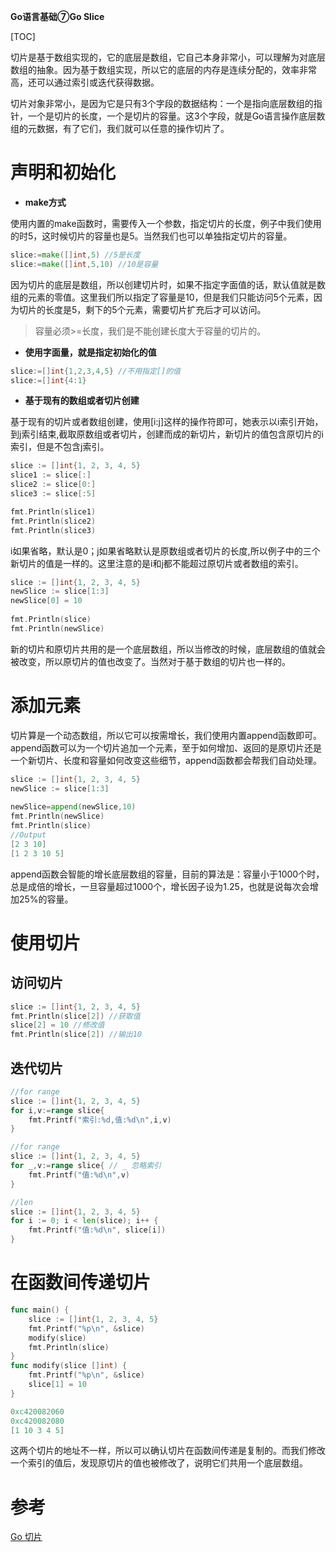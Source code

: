 **Go语言基础⑦Go Slice**

[TOC]

切片是基于数组实现的，它的底层是数组，它自己本身非常小，可以理解为对底层数组的抽象。因为基于数组实现，所以它的底层的内存是连续分配的，效率非常高，还可以通过索引或迭代获得数据。

切片对象非常小，是因为它是只有3个字段的数据结构：一个是指向底层数组的指针，一个是切片的长度，一个是切片的容量。这3个字段，就是Go语言操作底层数组的元数据，有了它们，我们就可以任意的操作切片了。

# 声明和初始化

* **make方式**

使用内置的make函数时，需要传入一个参数，指定切片的长度，例子中我们使用的时5，这时候切片的容量也是5。当然我们也可以单独指定切片的容量。

```go
slice:=make([]int,5) //5是长度
slice:=make([]int,5,10) //10是容量
```

因为切片的底层是数组，所以创建切片时，如果不指定字面值的话，默认值就是数组的元素的零值。这里我们所以指定了容量是10，但是我们只能访问5个元素，因为切片的长度是5，剩下的5个元素，需要切片扩充后才可以访问。

>容量必须>=长度，我们是不能创建长度大于容量的切片的。

* **使用字面量，就是指定初始化的值**

```go
slice:=[]int{1,2,3,4,5} //不用指定[]的值
slice:=[]int{4:1}
```

* **基于现有的数组或者切片创建**

基于现有的切片或者数组创建，使用[i:j]这样的操作符即可，她表示以i索引开始，到j索引结束,截取原数组或者切片，创建而成的新切片，新切片的值包含原切片的i索引，但是不包含j索引。

```go
slice := []int{1, 2, 3, 4, 5}
slice1 := slice[:]
slice2 := slice[0:]
slice3 := slice[:5]

fmt.Println(slice1)
fmt.Println(slice2)
fmt.Println(slice3)
```

i如果省略，默认是0；j如果省略默认是原数组或者切片的长度,所以例子中的三个新切片的值是一样的。这里注意的是i和j都不能超过原切片或者数组的索引。

```go
slice := []int{1, 2, 3, 4, 5}
newSlice := slice[1:3]
newSlice[0] = 10
	
fmt.Println(slice)
fmt.Println(newSlice)
```
新的切片和原切片共用的是一个底层数组，所以当修改的时候，底层数组的值就会被改变，所以原切片的值也改变了。当然对于基于数组的切片也一样的。

# 添加元素

切片算是一个动态数组，所以它可以按需增长，我们使用内置append函数即可。append函数可以为一个切片追加一个元素，至于如何增加、返回的是原切片还是一个新切片、长度和容量如何改变这些细节，append函数都会帮我们自动处理。

```go
slice := []int{1, 2, 3, 4, 5}
newSlice := slice[1:3]
	
newSlice=append(newSlice,10)
fmt.Println(newSlice)
fmt.Println(slice)
//Output
[2 3 10]
[1 2 3 10 5]
```

append函数会智能的增长底层数组的容量，目前的算法是：容量小于1000个时，总是成倍的增长，一旦容量超过1000个，增长因子设为1.25，也就是说每次会增加25%的容量。

# 使用切片

## 访问切片

```go
slice := []int{1, 2, 3, 4, 5}
fmt.Println(slice[2]) //获取值
slice[2] = 10 //修改值
fmt.Println(slice[2]) //输出10
```

## 迭代切片

```go
//for range
slice := []int{1, 2, 3, 4, 5}
for i,v:=range slice{
	fmt.Printf("索引:%d,值:%d\n",i,v)
}

//for range
slice := []int{1, 2, 3, 4, 5}
for _,v:=range slice{ // _ 忽略索引
	fmt.Printf("值:%d\n",v)
}

//len
slice := []int{1, 2, 3, 4, 5}
for i := 0; i < len(slice); i++ {
	fmt.Printf("值:%d\n", slice[i])
}
```

# 在函数间传递切片

```go
func main() {
	slice := []int{1, 2, 3, 4, 5}
	fmt.Printf("%p\n", &slice)
	modify(slice)
	fmt.Println(slice)
}
func modify(slice []int) {
	fmt.Printf("%p\n", &slice)
	slice[1] = 10
}

0xc420082060
0xc420082080
[1 10 3 4 5]
```

这两个切片的地址不一样，所以可以确认切片在函数间传递是复制的。而我们修改一个索引的值后，发现原切片的值也被修改了，说明它们共用一个底层数组。

# 参考

[Go 切片](http://www.flysnow.org/2017/03/14/go-in-action-go-slice.html)

